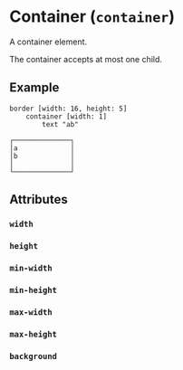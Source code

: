 # Container (`container`)

A container element.

The container accepts at most one child.

## Example

```
border [width: 16, height: 5]
    container [width: 1]
        text "ab"
```
```
┌──────────────┐
│a             │
│b             │
│              │
└──────────────┘
```

## Attributes

### `width`

### `height`

### `min-width`

### `min-height`

### `max-width`

### `max-height`

### `background`
